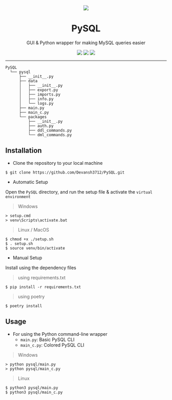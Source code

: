 <center>
<img src = "https://user-images.githubusercontent.com/58616444/113156144-57560f80-9257-11eb-85a1-1b834c072454.png">
</center>

<h1 align = "center"> PySQL </h1>
<p align = "center"> GUI & Python wrapper for making MySQL queries easier </p>

<p align = "center">
  <a href = "www.python.org"><img src="https://img.shields.io/badge/python%20-%2314354C.svg?&style=for-the-badge&logo=python&logoColor=white"/></a>
  <a href = "https://www.mysql.com/"><img src="https://camo.githubusercontent.com/4524c09f8c821218b3c602e3e5a222ce00c290c2f87e264b40f398a6b486bd91/68747470733a2f2f696d672e736869656c64732e696f2f62616467652f6d7973716c2d2532333030303030662e7376673f267374796c653d666f722d7468652d6261646765266c6f676f3d6d7973716c266c6f676f436f6c6f723d7768697465"/></a>
  <a href = "./LICENSE"><img src = "https://img.shields.io/github/license/Devansh3712/PySQL?style=for-the-badge"></a>
</p>

---

```
PySQL
  └── pysql
      ├── __init__.py
      ├── data
      │   ├── __init__.py
      │   ├── export.py
      │   ├── imports.py
      │   ├── info.py
      │   └── logs.py
      ├── main.py
      ├── main_c.py
      └── packages
          ├── __init__.py
          ├── auth.py
          ├── ddl_commands.py
          └── dml_commands.py
```

## Installation

- Clone the repository to your local machine

```console
$ git clone https://github.com/Devansh3712/PySQL.git
```

- Automatic Setup

Open the ``PySQL`` directory, and run the setup file & activate the ``virtual environment``

> Windows

```console
> setup.cmd
> venv\Scripts\activate.bat
```

> Linux / MacOS

```console
$ chmod +x ./setup.sh
$ . setup.sh
$ source venv/bin/activate
```

- Manual Setup

Install using the dependency files

> using requirements.txt

```console
$ pip install -r requirements.txt
```

> using poetry

```console
$ poetry install
```

## Usage

- For using the Python command-line wrapper
  - ``main.py``: Basic PySQL CLI
  - ``main_c.py``: Colored PySQL CLI

> Windows

```console
> python pysql/main.py
> python pysql/main_c.py
```

> Linux

```console
$ python3 pysql/main.py
$ python3 pysql/main_c.py
```
